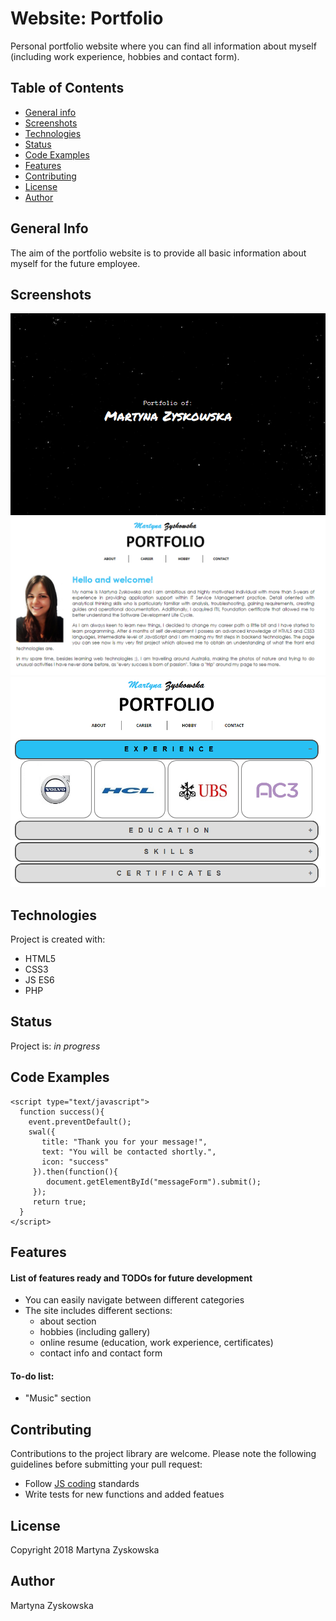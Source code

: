 # Website: Portfolio
Personal portfolio website where you can find all information about myself (including work experience, hobbies and contact form).
## Table of Contents
* [General info](#general-info)
* [Screenshots](#screenshots)
* [Technologies](#technologies)
* [Status](#status)
* [Code Examples](#code-examples)
* [Features](#features)
* [Contributing](#contributing)
* [License](#license)
* [Author](#author)
## General Info
The aim of the portfolio website is to provide all basic information about myself for the future employee.
## Screenshots
![portfolio_img](./portfolio_img.png)
![portfolio_img2](./portfolio_img2.png)
![portfolio_img3](./portfolio_img3.png)
## Technologies
Project is created with:
- HTML5
- CSS3
- JS ES6
- PHP
## Status
Project is: _in progress_
## Code Examples

```
<script type="text/javascript">
  function success(){
    event.preventDefault();
    swal({
       title: "Thank you for your message!",
       text: "You will be contacted shortly.",
       icon: "success"
     }).then(function(){
        document.getElementById("messageForm").submit();
     });
     return true; 
  }
</script>
```

## Features
#### List of features ready and TODOs for future development
* You can easily navigate between different categories
* The site includes different sections:
  - about section
  - hobbies (including gallery)
  - online resume (education, work experience, certificates)
  - contact info and contact form

#### To-do list:
* "Music" section
## Contributing
Contributions to the project library are welcome. Please note the following guidelines before submitting your pull request:
 - Follow [JS coding](https://developer.mozilla.org/bm/docs/Web/JavaScript/Guide) standards
 - Write tests for new functions and added featues
## License
Copyright 2018 Martyna Zyskowska
## Author
Martyna Zyskowska
